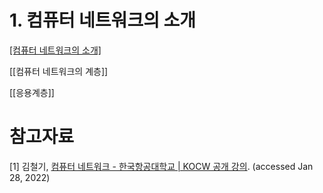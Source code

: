 # 1. 컴퓨터 네트워크의 소개

[[컴퓨터 네트워크의 소개]](https://github.com/mildsalmon/Study/blob/master/Network/%EC%BB%B4%ED%93%A8%ED%84%B0%20%EB%84%A4%ED%8A%B8%EC%9B%8C%ED%81%AC%EC%9D%98%20%EC%86%8C%EA%B0%9C.md)

[[컴퓨터 네트워크의 계층]]

[[응용계층]]

# 참고자료

[1] 김철기, [컴퓨터 네트워크 - 한국항공대학교 | KOCW 공개 강의](http://www.kocw.net/home/search/kemView.do?kemId=1159726). (accessed Jan 28, 2022)